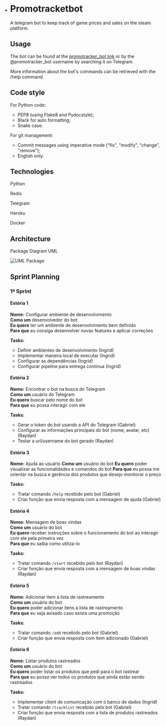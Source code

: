 * # Promotracketbot

  A telegram bot to keep track of game prices and sales on the steam platform.

  ## Usage

  The bot can be found at the [promotracker_bot link](http://t.me/promotracker_bot) or by the @promotracker_bot username by searching it on Telegram.

  More information about the bot's commands can be retrieved with the /help command.

  ## Code style

  For Python code:

  * PEP8 (using Flake8 and Pydocstyle);
  * Black for auto formatting;
  * Snake case.

  For git management:

  * Commit messages using imperative mode ("fix", "modify", "change", "remove");
  * English only.

  ## Technologies

  Python

  Redis

  Telegram

  Heroku

  Docker

  ## Architecture

  Package Diagram UML

  ![UML Package](https://i.imgur.com/CZUP7MT.png)

  ## Sprint Planning

  ### 1ª Sprint 

  #### Estória 1
  **Nome:** Configurar ambiente de desenvolvimento\
  **Como um** desenvolvedor do bot\
  **Eu quero** ter um ambiente de desenvolvimento bem definido\
  **Para que** eu consiga desenvolver novas features e aplicar correções

  **Tasks:**

  * Definir ambientes de desenvolvimento (Ingrid)
  * Implementar maneira local de executar (Ingrid)
  * Configurar as dependências (Ingrid)
  * Configurar pipeline para entrega contínua (Ingrid)

  #### Estória 2
  **Nome:** Encontrar o bot na busca do Telegram\
  **Como um** usuário do Telegram\
  **Eu quero** buscar pelo nome do bot\
  **Para que** eu possa interagir com ele

  **Tasks:**

  * Gerar o token do bot usando a API do Telegram (Gabriel)
  * Configurar as informações principais do bot (nome, avatar, etc) (Raydan)
  * Testar a url/username do bot gerado (Raydan)


  #### Estória 3
  **Nome:** Ajuda ao usuário
  **Como um** usuário do bot
  **Eu quero** poder visualizar as funcionalidades e comandos do bot
  **Para que** eu possa me orientar na busca e gerência dos produtos que desejo monitorar o preço 

  **Tasks:**

  * Tratar comando `/help` recebido pelo bot (Gabriel)
  * Criar função que envia resposta com a mensagem de ajuda (Gabriel)

  #### Estória 4
  **Nome:** Mensagem de boas vindas\
  **Como um** usuário do bot\
  **Eu quero** receber instruções sobre o funcionamento do bot ao interagir com ele pela primeira vez\
  **Para que** eu saiba como utiliza-lo

  **Tasks:**

  * Tratar comando `/start` recebido pelo bot (Raydan)
  * Criar função que envia resposta com a mensagem de boas vindas (Raydan)


  #### Estória 5
  **Nome:** Adicionar item à lista de rastreamento\
  **Como um** usuário do bot\
  **Eu quero** poder adicionar itens à lista de rastreamento\
  **Para que** eu seja avisado caso exista uma promoção

  **Tasks:**

  * Tratar comando `/add` recebido pelo bot (Gabriel)
  * Criar função que envia resposta com item adicionado (Gabriel)

  #### Estória 6
  **Nome:** Listar produtos rastreados\
  **Como um** usuário do bot\
  **Eu quero** poder listar os produtos que pedi para o bot rastrear\
  **Para que** eu possa ver todos os produtos que ainda estão sendo rastreados

  **Tasks:**

  * Implementar client de comunicação com o banco de dados (Ingrid)
  * Tratar comando `/tracklist` recebido pelo bot (Gabriel)
  * Criar função que envia resposta com a lista de produtos rastreados (Raydan)
